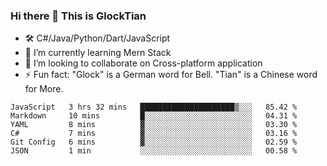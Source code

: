 ### Hi there 👋 This is GlockTian

- 🛠️ C#/Java/Python/Dart/JavaScript
- 🌱 I’m currently learning Mern Stack
- 👯 I’m looking to collaborate on Cross-platform application
- ⚡ Fun fact: "Glock" is a German word for Bell. "Tian" is a Chinese word for More.


<!--START_SECTION:waka-->

```text
JavaScript   3 hrs 32 mins   █████████████████████▒░░░   85.42 %
Markdown     10 mins         █░░░░░░░░░░░░░░░░░░░░░░░░   04.31 %
YAML         8 mins          ▓░░░░░░░░░░░░░░░░░░░░░░░░   03.30 %
C#           7 mins          ▓░░░░░░░░░░░░░░░░░░░░░░░░   03.16 %
Git Config   6 mins          ▓░░░░░░░░░░░░░░░░░░░░░░░░   02.59 %
JSON         1 min           ░░░░░░░░░░░░░░░░░░░░░░░░░   00.58 %
```

<!--END_SECTION:waka-->

<!--
**GlockTian/GlockTian** is a ✨ _special_ ✨ repository because its `README.md` (this file) appears on your GitHub profile.

Here are some ideas to get you started:

- 🔭 I’m currently working on ...
- 🌱 I’m currently learning ...
- 👯 I’m looking to collaborate on ...
- 🤔 I’m looking for help with ...
- 💬 Ask me about ...
- 📫 How to reach me: ...
- 😄 Pronouns: ...
- ⚡ Fun fact: ...
-->
